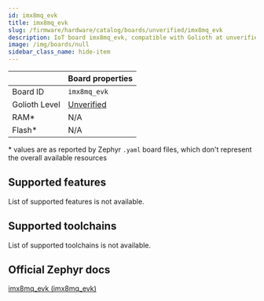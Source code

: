 ```yaml
---
id: imx8mq_evk
title: imx8mq_evk
slug: /firmware/hardware/catalog/boards/unverified/imx8mq_evk
description: IoT board imx8mq_evk, compatible with Golioth at unverified level.
image: /img/boards/null
sidebar_class_name: hide-item
---
```


[//]: # (This is an auto-generated file, do not edit! Changes to it will be lost upon re-generation)



|                | Board properties     |
| -------------  | -------------------- |
| Board ID       | `imx8mq_evk` |
| Golioth Level  | [Unverified](/firmware/hardware#unverified-boards) |
| RAM*           | N/A |
| Flash*         | N/A |

\* values are as reported by Zephyr `.yaml` board files, which don't represent the overall available resources



## Supported features

List of supported features is not available.

## Supported toolchains

List of supported toolchains is not available.

## Official Zephyr docs

[imx8mq_evk (imx8mq_evk)](https://docs.zephyrproject.org/latest/boards/nxp/imx8mq_evk/doc/index.html)
